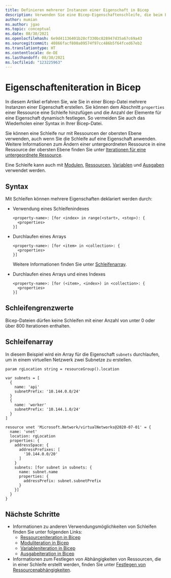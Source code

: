 ```yaml
---
title: Definieren mehrerer Instanzen einer Eigenschaft in Bicep
description: Verwenden Sie eine Bicep-Eigenschaftenschleife, die beim Erstellen einer Ressourceneigenschaft durchlaufen wird.
author: mumian
ms.author: jgao
ms.topic: conceptual
ms.date: 08/30/2021
ms.openlocfilehash: 6e9d41136401b28cf330bc828947d35a67c69a43
ms.sourcegitcommit: 40866facf800a09574f97cc486b5f64fced67eb2
ms.translationtype: HT
ms.contentlocale: de-DE
ms.lasthandoff: 08/30/2021
ms.locfileid: "123225963"
---
```

# <a name="property-iteration-in-bicep"></a>Eigenschafteniteration in Bicep

In diesem Artikel erfahren Sie, wie Sie in einer Bicep-Datei mehrere Instanzen einer Eigenschaft erstellen. Sie können dem Abschnitt `properties` einer Ressource eine Schleife hinzufügen und die Anzahl der Elemente für eine Eigenschaft dynamisch festlegen. So vermeiden Sie auch das Wiederholen einer Syntax in Ihrer Bicep-Datei.

Sie können eine Schleife nur mit Ressourcen der obersten Ebene verwenden, auch wenn Sie die Schleife auf eine Eigenschaft anwenden. Weitere Informationen zum Ändern einer untergeordneten Ressource in eine Ressource der obersten Ebene finden Sie unter [Iterationen für eine untergeordnete Ressource](loop-resources.md#iteration-for-a-child-resource).

Eine Schleife kann auch mit [Modulen](loop-modules.md), [Ressourcen](loop-resources.md), [Variablen](loop-variables.md) und [Ausgaben](loop-outputs.md) verwendet werden.

## <a name="syntax"></a>Syntax

Mit Schleifen können mehrere Eigenschaften deklariert werden durch:

- Verwendung eines Schleifenindexes

  ```bicep
  <property-name>: [for <index> in range(<start>, <stop>): {
    <properties>
  }]
  ```

- Durchlaufen eines Arrays

  ```bicep
  <property-name>: [for <item> in <collection>: {
    <properties>
  }]
  ```

  Weitere Informationen finden Sie unter [Schleifenarray](#loop-array).

- Durchlaufen eines Arrays und eines Indexes

  ```bicep
  <property-name>: [for (<item>, <index>) in <collection>: {
    <properties>
  }]
  ```

## <a name="loop-limits"></a>Schleifengrenzwerte

Bicep-Dateien dürfen keine Schleifen mit einer Anzahl von unter 0 oder über 800 Iterationen enthalten. 

## <a name="loop-array"></a>Schleifenarray

In diesem Beispiel wird ein Array für die Eigenschaft `subnets` durchlaufen, um in einem virtuellen Netzwerk zwei Subnetze zu erstellen.

```bicep
param rgLocation string = resourceGroup().location

var subnets = [
  {
    name: 'api'
    subnetPrefix: '10.144.0.0/24'
  }
  {
    name: 'worker'
    subnetPrefix: '10.144.1.0/24'
  }
]

resource vnet 'Microsoft.Network/virtualNetworks@2020-07-01' = {
  name: 'vnet'
  location: rgLocation
  properties: {
    addressSpace: {
      addressPrefixes: [
        '10.144.0.0/20'
      ]
    }
    subnets: [for subnet in subnets: {
      name: subnet.name
      properties: {
        addressPrefix: subnet.subnetPrefix
      }
    }]
  }
}
```

## <a name="next-steps"></a>Nächste Schritte

- Informationen zu anderen Verwendungsmöglichkeiten von Schleifen finden Sie unter folgenden Links:
  - [Ressourceniteration in Bicep](loop-resources.md)
  - [Moduliteration in Bicep](loop-modules.md)
  - [Variableniteration in Bicep](loop-variables.md)
  - [Ausgabeiteration in Bicep](loop-outputs.md)
- Informationen zum Festlegen von Abhängigkeiten von Ressourcen, die in einer Schleife erstellt werden, finden Sie unter [Festlegen von Ressourcenabhängigkeiten](./resource-declaration.md#set-resource-dependencies).
